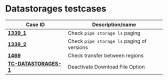 # Datastorages testcases

| Case ID | Description/name |
|---|---|
| [**1339_1**](1339_1.md) | Check `pipe storage ls` paging |
| [**1339_2**](1339_2.md) | Check `pipe storage ls` paging of versions |
| [**1469**](1469.md) | Check transfer between regions |
| [**TC-DATASTORAGES-1**](TC-DATASTORAGES-1.md) | Deactivate Download File Option |